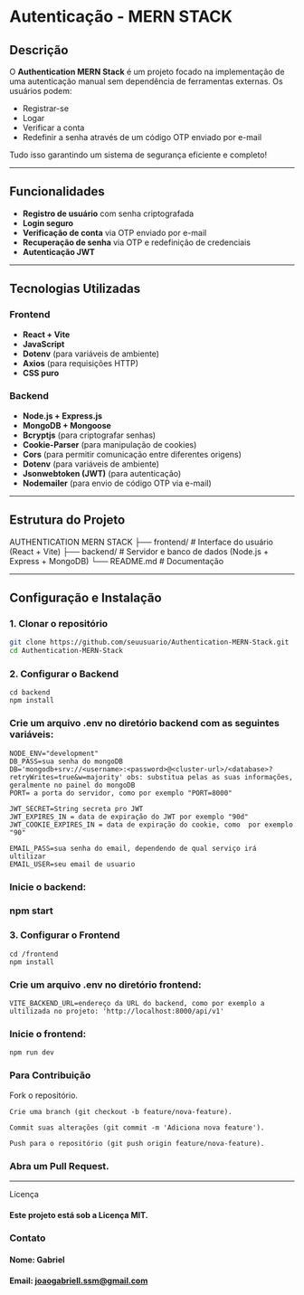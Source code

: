 # Autenticação - MERN STACK

## Descrição

O **Authentication MERN Stack** é um projeto focado na implementação de uma autenticação manual sem dependência de ferramentas externas. Os usuários podem:

- Registrar-se
- Logar
- Verificar a conta
- Redefinir a senha através de um código OTP enviado por e-mail

Tudo isso garantindo um sistema de segurança eficiente e completo!

---

## Funcionalidades

- **Registro de usuário** com senha criptografada
- **Login seguro**
- **Verificação de conta** via OTP enviado por e-mail
- **Recuperação de senha** via OTP e redefinição de credenciais
- **Autenticação JWT**

---

## Tecnologias Utilizadas

### Frontend

- **React + Vite**
- **JavaScript**
- **Dotenv** (para variáveis de ambiente)
- **Axios** (para requisições HTTP)
- **CSS puro**

### Backend

- **Node.js + Express.js**
- **MongoDB + Mongoose**
- **Bcryptjs** (para criptografar senhas)
- **Cookie-Parser** (para manipulação de cookies)
- **Cors** (para permitir comunicação entre diferentes origens)
- **Dotenv** (para variáveis de ambiente)
- **Jsonwebtoken (JWT)** (para autenticação)
- **Nodemailer** (para envio de código OTP via e-mail)

---

## Estrutura do Projeto



AUTHENTICATION MERN STACK
├── frontend/   # Interface do usuário (React + Vite)
├── backend/    # Servidor e banco de dados (Node.js + Express + MongoDB)
└── README.md   # Documentação

---

## Configuração e Instalação

### 1. Clonar o repositório

```bash
git clone https://github.com/seuusuario/Authentication-MERN-Stack.git
cd Authentication-MERN-Stack
```


### 2. Configurar o Backend
```
cd backend
npm install
```

### Crie um arquivo .env no diretório backend com as seguintes variáveis:
```
NODE_ENV="development"
DB_PASS=sua senha do mongoDB
DB='mongodb+srv://<username>:<password>@<cluster-url>/<database>?retryWrites=true&w=majority' obs: substitua pelas as suas informações, geralmente no painel do mongoDB
PORT= a porta do servidor, como por exemplo "PORT=8000"

JWT_SECRET=String secreta pro JWT
JWT_EXPIRES_IN = data de expiração do JWT por exemplo "90d"
JWT_COOKIE_EXPIRES_IN = data de expiração do cookie, como  por exemplo "90"

EMAIL_PASS=sua senha do email, dependendo de qual serviço irá ultilizar
EMAIL_USER=seu email de usuario
```

### Inicie o backend:

### npm start

### 3. Configurar o Frontend
```
cd /frontend
npm install
```

### Crie um arquivo .env no diretório frontend:
```
VITE_BACKEND_URL=endereço da URL do backend, como por exemplo a ultilizada no projeto: 'http://localhost:8000/api/v1'
```

### Inicie o frontend:
```
npm run dev
```

### Para Contribuição

Fork o repositório.
```
Crie uma branch (git checkout -b feature/nova-feature).
```
```
Commit suas alterações (git commit -m 'Adiciona nova feature').
```
```
Push para o repositório (git push origin feature/nova-feature).
```

### Abra um Pull Request.
---

Licença

#### Este projeto está sob a Licença MIT.

### Contato

#### Nome: Gabriel

#### Email: joaogabriell.ssm@gmail.com



